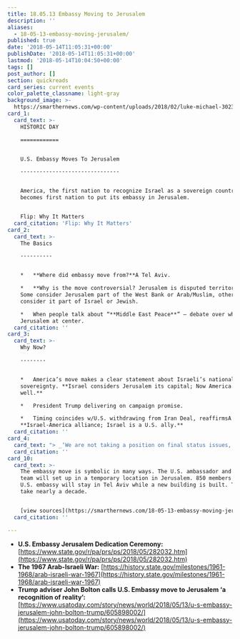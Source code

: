 ```yaml
---
title: 18.05.13 Embassy Moving to Jerusalem
description: ''
aliases:
  - 18-05-13-embassy-moving-jerusalem/
published: true
date: '2018-05-14T11:05:31+00:00'
publishDate: '2018-05-14T11:05:31+00:00'
lastmod: '2018-05-14T10:04:50+00:00'
tags: []
post_author: []
section: quickreads
card_series: current events
color_palette_classname: light-gray
background_image: >-
  https://smarthernews.com/wp-content/uploads/2018/02/luke-michael-302392-360x360.jpg
card_1:
  card_text: >-
    HISTORIC DAY

    ============


    U.S. Embassy Moves To Jerusalem

    -------------------------------


    America, the first nation to recognize Israel as a sovereign country,
    becomes first nation to put its embassy in Jerusalem.


    Flip: Why It Matters
  card_citation: 'Flip: Why It Matters'
card_2:
  card_text: >-
    The Basics

    ----------


    *   **Where did embassy move from?**A Tel Aviv.

    *   **Why is the move controversial? Jerusalem is disputed territory.**A
    Some consider Jerusalem part of the West Bank or Arab/Muslim, others
    consider it part of Israel or Jewish.

    *   When people talk about “**Middle East Peace**” – debate over who “owns”
    Jerusalem at center.
  card_citation: ''
card_3:
  card_text: >-
    Why Now?

    --------


    *   America’s move makes a clear statement about Israeli’s national
    sovereignty. **Israel considers Jerusalem its capital; Now America does as
    well.**

    *   President Trump delivering on campaign promise.

    *   Timing coincides w/U.S. withdrawing from Iran Deal, reaffirmsA
    **Israel-America alliance; Israel is a U.S. ally.**
  card_citation: ''
card_4:
  card_text: "> _‘We are not taking a position on final status issues, including the specific boundaries of Israeli sovereignty in Jerusalem, nor on the resolution of contested borders.”_\n> \n> U.S. State Department's official statement on Jerusalem embassy opening, an attempt to leave room for negotiations that \\*could\\* bring peace or an territorial agreement between Israel & the West Bank."
  card_citation: ''
card_10:
  card_text: >-
    The embassy move is symbolic in many ways. The U.S. ambassador and a small
    team will set up in a temporary location in Jerusalem. 850 members of the
    U.S. embassy will stay in Tel Aviv while a new building is built. That could
    take nearly a decade.


    [view sources](https://smarthernews.com/18-05-13-embassy-moving-jerusalem/)
  card_citation: ''

---
```

*   **U.S. Embassy Jerusalem Dedication Ceremony:** [https://www.state.gov/r/pa/prs/ps/2018/05/282032.htm](https://www.state.gov/r/pa/prs/ps/2018/05/282032.htm)
*   **The 1967 Arab-Israeli War:** [https://history.state.gov/milestones/1961-1968/arab-israeli-war-1967](https://history.state.gov/milestones/1961-1968/arab-israeli-war-1967)
*   **Trump adviser John Bolton calls U.S. Embassy move to Jerusalem ‘a recognition of reality’:** [https://www.usatoday.com/story/news/world/2018/05/13/u-s-embassy-jerusalem-john-bolton-trump/605898002/](https://www.usatoday.com/story/news/world/2018/05/13/u-s-embassy-jerusalem-john-bolton-trump/605898002/)